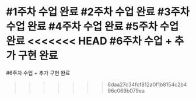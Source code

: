 #1주차 수업 완료
#2주차 수업 완료
#3주차 수업 완료
#4주차 수업 완료
#5주차 수업 완료
<<<<<<< HEAD
#6주차 수업 + 추가 구현 완료
=======
#6주차 수업 + 추가 구현 완료
>>>>>>> 6daa27c34fcf812a0f1b8154c2b496c069b079ea
